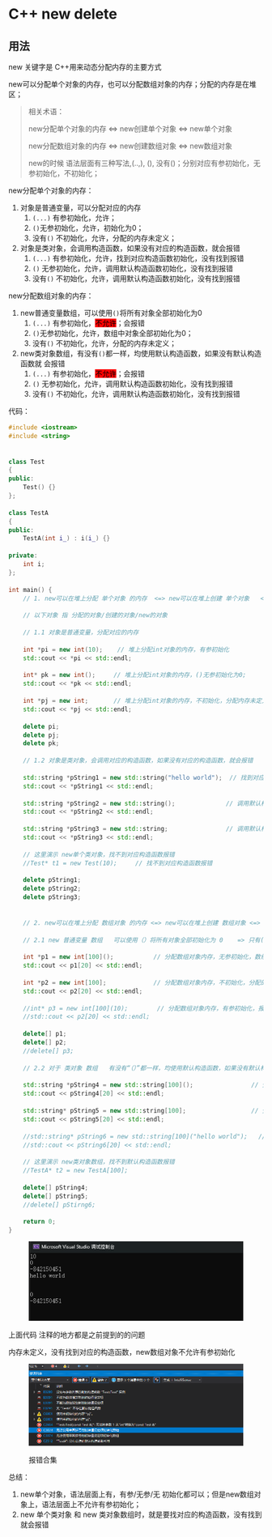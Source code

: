 # C++ new delete

## 用法



new 关键字是 C++用来动态分配内存的主要方式



new可以分配单个对象的内存，也可以分配数组对象的内存；分配的内存是在堆区；

> 相关术语：
>
> new分配单个对象的内存 <=> new创建单个对象 <=> new单个对象
>
> new分配数组对象的内存 <=> new创建数组对象 <=> new数组对象
>
>
>
> new的时候 语法层面有三种写法,(..,), (), 没有()；分别对应有参初始化，无参初始化，不初始化；



new分配单个对象的内存：

1. 对象是普通变量，可以分配对应的内存
   1. `(...)` 有参初始化，允许；
   2. `()`无参初始化，允许，初始化为0；
   3. 没有`()` 不初始化，允许，分配的内存未定义；
2. 对象是类对象，会调用构造函数，如果没有对应的构造函数，就会报错
   1. `(...)` 有参初始化，允许，找到对应构造函数初始化，没有找到报错
   2. `()` 无参初始化，允许，调用默认构造函数初始化，没有找到报错
   3. 没有`()` 不初始化，允许，调用默认构造函数初始化，没有找到报错



new分配数组对象的内存：

1. new普通变量数组，可以使用`()`将所有对象全部初始化为0
   1. `(...)` 有参初始化，<mark style="background-color:red;">不允许</mark>；会报错
   2. `()`无参初始化，允许，数组中对象全部初始化为0；
   3. 没有`()` 不初始化，允许，分配的内存未定义；
2. new类对象数组，有没有`()`都一样，均使用默认构造函数，如果没有默认构造函数就 会报错
   1. `(...)` 有参初始化，<mark style="background-color:red;">不允许</mark>；会报错
   2. `()` 无参初始化，允许，调用默认构造函数初始化，没有找到报错
   3. 没有`()` 不初始化，允许，调用默认构造函数初始化，没有找到报错



代码：

```cpp
#include <iostream>
#include <string>


class Test
{
public:
    Test() {}
};

class TestA
{
public:
    TestA(int i_) : i(i_) {}

private:
    int i;
};

int main() {
    // 1. new可以在堆上分配 单个对象 的内存  <=> new可以在堆上创建 单个对象   <=> new单个对象

    // 以下对象 指 分配的对象/创建的对象/new的对象

    // 1.1 对象是普通变量，分配对应的内存
    
    int *pi = new int(10);    // 堆上分配int对象的内存，有参初始化
    std::cout << *pi << std::endl;
   
    int* pk = new int();     // 堆上分配int对象的内存，()无参初始化为0;
    std::cout << *pk << std::endl;
    
    int *pj = new int;       // 堆上分配int对象的内存，不初始化，分配内存未定义
    std::cout << *pj << std::endl;
    
    delete pi;   
    delete pj;
    delete pk;

    // 1.2 对象是类对象，会调用对应的构造函数，如果没有对应的构造函数，就会报错
    
    std::string *pString1 = new std::string("hello world");  // 找到对应的构造函数初始化
    std::cout << *pString1 << std::endl;

    std::string *pString2 = new std::string();              // 调用默认构造函数初始化
    std::cout << *pString2 << std::endl;
    
    std::string *pString3 = new std::string;                // 调用默认构造函数初始化
    std::cout << *pString3 << std::endl;

    // 这里演示 new单个类对象，找不到对应构造函数报错
    //Test* t1 = new Test(10);     // 找不到对应构造函数报错
    
    delete pString1;
    delete pString2;
    delete pString3;


    // 2. new可以在堆上分配 数组对象 的内存 <=> new可以在堆上创建 数组对象 <=> new数组对象

    // 2.1 new 普通变量 数组   可以使用（）将所有对象全部初始化为 0    => 只有()初始化合法

    int *p1 = new int[100]();           // 分配数组对象内存，无参初始化，数组中所有对象全部初始化为0 
    std::cout << p1[20] << std::endl;

    int *p2 = new int[100];             // 分配数组对象内存，不初始化，分配的内存未定义
    std::cout << p2[20] << std::endl;   

    //int* p3 = new int[100](10);        // 分配数组对象内存，有参初始化，报错，语法规定不允许
    //std::cout << p2[20] << std::endl;   

    delete[] p1;
    delete[] p2;
    //delete[] p3;

    // 2.2 对于 类对象 数组   有没有“（）”都一样，均使用默认构造函数，如果没有默认构造函数就会报错

    std::string *pString4 = new std::string[100]();                // 分配数组对象内存，数组中所有对象 使用默认构造函数初始化
    std::cout << pString4[20] << std::endl;

    std::string* pString5 = new std::string[100];                  // 分配数组对象内存，数组中所有对象 使用默认构造函数初始化
    std::cout << pString5[20] << std::endl;

    //std::string* pString6 = new std::string[100]("hello world");   // 分配数组对象内存，有参初始化，报错，语法规定不允许 
    //std::cout << pString6[20] << std::endl;

    // 这里演示 new类对象数组，找不到默认构造函数报错
    //TestA* t2 = new TestA[100];
    
    delete[] pString4;
    delete[] pString5;
    //delete[] pStirng6;

    return 0;
}
```

<div align="left">

<figure><img src="../../.gitbook/assets/image (1) (1) (1) (1) (1) (1) (1) (1) (1) (1) (1) (1) (1) (1).png" alt=""><figcaption></figcaption></figure>

</div>





上面代码 注释的地方都是之前提到的的问题

内存未定义，没有找到对应的构造函数，new数组对象不允许有参初始化

<figure><img src="../../.gitbook/assets/image (2) (1) (1) (1) (1) (1) (1) (1) (1) (1).png" alt=""><figcaption><p>报错合集</p></figcaption></figure>





总结：

1. new单个对象，语法层面上有，有参/无参/无 初始化都可以；但是new数组对象上，语法层面上不允许有参初始化；
2. new 单个类对象 和 new 类对象数组时，就是要找对应的构造函数，没有找到就会报错



